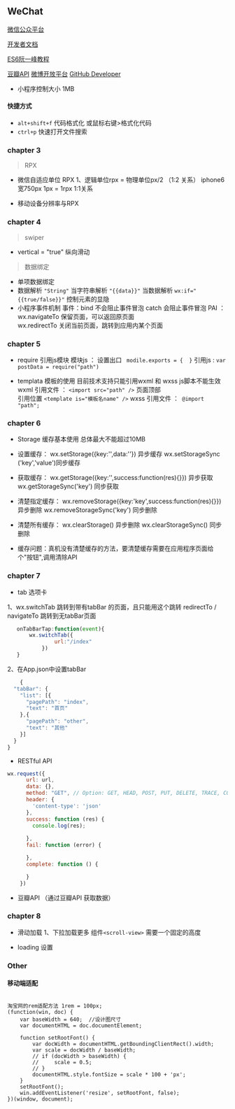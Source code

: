 
## WeChat
[微信公众平台](https://mp.weixin.qq.com/)

[开发者文档](https://mp.weixin.qq.com/debug/wxadoc/dev/index.html?t=201769)

[ES6阮一峰教程](http://es6.ruanyifeng.com/#README)

[豆瓣API](https://developers.douban.com/wiki/?title=guide)
[微博开放平台](http://open.weibo.com/)
[GitHub Developer](https://developer.github.com/)

- 小程序控制大小 1MB

#### 快捷方式
- `alt+shift+f` 代码格式化 或鼠标右键>格式化代码
- `ctrl+p` 快速打开文件搜索

### chapter 3 
>RPX

- 微信自适应单位 RPX 
 1、逻辑单位rpx = 物理单位px/2 （1:2 关系）  iphone6 宽750px  1px = 1rpx 1:1关系

- 移动设备分辨率与RPX

### chapter 4
>swiper

- vertical = "true" 纵向滑动

>数据绑定

- 单项数据绑定
- 数据解析 
` "String" ` 当字符串解析 ` "{{data}}" ` 当数据解析
`wx:if="{{true/false}}"` 控制元素的显隐 
- 小程序事件机制
事件：bind 不会阻止事件冒泡  catch 会阻止事件冒泡
PAI ： wx.navigateTo 保留页面，可以返回原页面  
       wx.redirectTo 关闭当前页面，跳转到应用内某个页面

### chapter 5

- require 引用js模块
 模块js ： 设置出口 ` modile.exports = {  }`
 引用js : ` var postData = require("path") `

- templata 模板的使用
 目前技术支持只能引用wxml 和 wxss  js脚本不能生效
 wxml   引用文件 ： ` <import src="path" /> ` 页面顶部  
        引用位置 ` <template is="模板名name" /> `
 wxss   引用文件 ：` @import "path";`

### chapter 6
- Storage 缓存基本使用  总体最大不能超过10MB
- 设置缓存： wx.setStorage({key:'',data:''}) 异步缓存 
            wx.setStorageSync ('key','value')同步缓存

- 获取缓存： wx.getStorage({key:'',success:function(res){}}) 异步获取
            wx.getStorageSync('key')  同步获取

- 清楚指定缓存： wx.removeStorage({key:'key',success:function(res){}}) 异步删除
                wx.removeStorageSync('key')  同步删除

- 清楚所有缓存： wx.clearStorage()   异步删除
                wx.clearStorageSync()  同步删除

- 缓存问题：真机没有清楚缓存的方法，要清楚缓存需要在应用程序页面给个"按钮",调用清除API

### chapter 7

- tab 选项卡

 1、wx.switchTab 跳转到带有tabBar 的页面，且只能用这个跳转 
 redirectTo / navigateTo 跳转到无tabBar页面
 ```js
    onTabBarTap:function(event){
        wx.switchTab({
                url:"/index"
            })
    }
 ```

2、在App.json中设置tabBar
```js
    {
  "tabBar": {
    "list": [{
      "pagePath": "index",
      "text": "首页"
    },{
      "pagePath": "other",
      "text": "其他"
    }]
  }
}

```

- RESTful API

```js
wx.request({
      url: url,
      data: {},
      method: "GET", // Option: GET, HEAD, POST, PUT, DELETE, TRACE, CONNECT   
      header: {
        'content-type': 'json'
      },
      success: function (res) {
        console.log(res);
       
      },
      fail: function (error) {

      },
      complete: function () {

      }
    })
```

- 豆瓣API （通过豆瓣API 获取数据）

### chapter 8 

- 滑动加载
1、下拉加载更多 组件`<scroll-view>` 需要一个固定的高度 


- loading 设置 














### Other 
#### 移动端适配
```

淘宝网的rem适配方法 1rem = 100px;
(function(win, doc) {
    var baseWidth = 640;  //设计图尺寸
    var documentHTML = doc.documentElement;

    function setRootFont() {
        var docWidth = documentHTML.getBoundingClientRect().width;
        var scale = docWidth / baseWidth;
        // if (docWidth > baseWidth) {
        //     scale = 0.5;
        // }
        documentHTML.style.fontSize = scale * 100 + 'px';
    }
    setRootFont();
    win.addEventListener('resize', setRootFont, false);
})(window, document);

```
